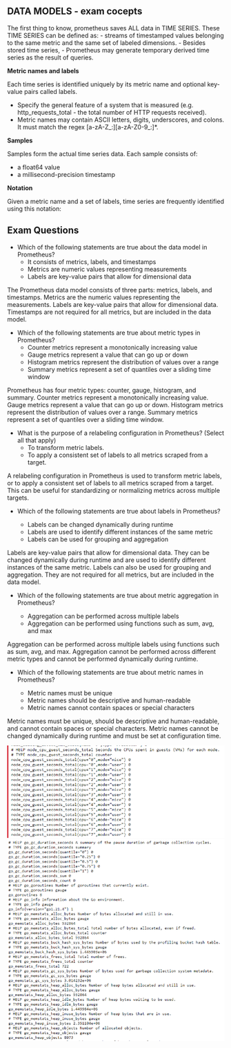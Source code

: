 ## DATA MODELS - exam cocepts

The first thing to know, prometheus saves ALL data in TIME SERIES. These TIME SERIES can be defined as: 
    - streams of timestamped values belonging to the same metric and the same set of labeled dimensions. 
    - Besides stored time series,
    - Prometheus may generate temporary derived time series as the result of queries.



**Metric names and labels**

Each time series is identified uniquely by its metric name and optional key-value pairs called labels.

- Specify the general feature of a system that is measured (e.g. http_requests_total - the total number of HTTP requests received).
- Metric names may contain ASCII letters, digits, underscores, and colons. It must match the regex [a-zA-Z_:][a-zA-Z0-9_:]*.

**Samples** 

Samples form the actual time series data. Each sample consists of:

- a float64 value
- a millisecond-precision timestamp

**Notation**

Given a metric name and a set of labels, time series are frequently identified using this notation:

## Exam Questions
- Which of the following statements are true about the data model in Prometheus?
    -  It consists of metrics, labels, and timestamps
    -  Metrics are numeric values representing measurements
    -  Labels are key-value pairs that allow for dimensional data

The Prometheus data model consists of three parts: metrics, labels, and timestamps. 
Metrics are the numeric values representing the measurements. 
Labels are key-value pairs that allow for dimensional data. 
Timestamps are not required for all metrics, but are included in the data model.

- Which of the following statements are true about metric types in Prometheus?
    - Counter metrics represent a monotonically increasing value
    - Gauge metrics represent a value that can go up or down
    - Histogram metrics represent the distribution of values over a range
    - Summary metrics represent a set of quantiles over a sliding time window

Prometheus has four metric types: counter, gauge, histogram, and summary. Counter metrics represent a monotonically increasing value. Gauge metrics represent a value that can go up or down. Histogram metrics represent the distribution of values over a range. Summary metrics represent a set of quantiles over a sliding time window.


- What is the purpose of a relabeling configuration in Prometheus? (Select all that apply)
    - To transform metric labels.
    - To apply a consistent set of labels to all metrics scraped from a target.

A relabeling configuration in Prometheus is used to transform metric labels, or to apply a consistent set of labels to all metrics scraped from a target. This can be useful for standardizing or normalizing metrics across multiple targets.

- Which of the following statements are true about labels in Prometheus?

    - Labels can be changed dynamically during runtime
    - Labels are used to identify different instances of the same metric
    - Labels can be used for grouping and aggregation

Labels are key-value pairs that allow for dimensional data. They can be changed dynamically during runtime and are used to identify different instances of the same 
metric. Labels can also be used for grouping and aggregation. They are not required for all metrics, but are included in the data model.

- Which of the following statements are true about metric aggregation in Prometheus?

    - Aggregation can be performed across multiple labels
    -  Aggregation can be performed using functions such as sum, avg, and max

Aggregation can be performed across multiple labels using functions such as sum, avg, and max. Aggregation cannot be performed across different metric types and cannot be performed dynamically during runtime.

- Which of the following statements are true about metric names in Prometheus?

    - Metric names must be unique
    - Metric names should be descriptive and human-readable
    - Metric names cannot contain spaces or special characters

Metric names must be unique, should be descriptive and human-readable, and cannot contain spaces or special characters. Metric names cannot be changed dynamically during runtime and must be set at configuration time.

![plot](./figures/metrics.PNG "Metrics and labels")
![plot](./figures/metrics2.PNG "Metrics and labels")



